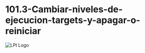 # 101.3-Cambiar-niveles-de-ejecucion-targets-y-apagar-o-reiniciar
![LPI Logo](../../../wallpaper/diogenes_linux.png "Buscando al hombre nuevo")
